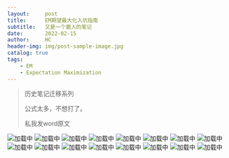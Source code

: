 ```yaml
---
layout:     post
title:      EM期望最大化入坑指南
subtitle:   又是一个磨人的笔记
date:       2022-02-15
author:     HC
header-img: img/post-sample-image.jpg
catalog: true
tags:
    - EM
    - Expectation Maximization
---
```




> 历史笔记迁移系列
>
> 公式太多，不想打了。
>
> 私我发word原文



![加载中](/img/e0001.jpg)
![加载中](/img/e0002.jpg)
![加载中](/img/e0003.jpg)
![加载中](/img/e0004.jpg)
![加载中](/img/e0005.jpg)
![加载中](/img/e0006.jpg)
![加载中](/img/e0007.jpg)
![加载中](/img/e0008.jpg)
![加载中](/img/e0009.jpg)
![加载中](/img/e0010.jpg)
![加载中](/img/e0011.jpg)
![加载中](/img/e0012.jpg)
![加载中](/img/e0013.jpg)
![加载中](/img/e0014.jpg)
![加载中](/img/e0015.jpg)
![加载中](/img/e0016.jpg)







